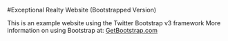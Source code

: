 #Exceptional Realty Website (Bootstrapped Version)

This is an example website using the Twitter Bootstrap v3 framework
More information on using Bootstrap at: [GetBootstrap.com](http://getbootstrap.com)
